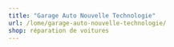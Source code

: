 ```yaml
---
title: "Garage Auto Nouvelle Technologie"
url: /lome/garage-auto-nouvelle-technologie/
shop: réparation de voitures
---
```

